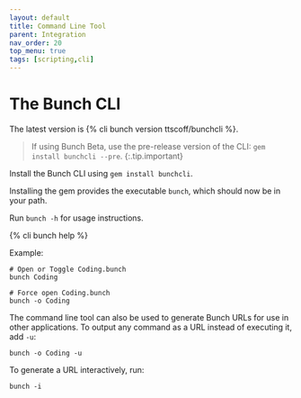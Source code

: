 ```yaml
---
layout: default
title: Command Line Tool
parent: Integration
nav_order: 20
top_menu: true
tags: [scripting,cli]
---
```

# The Bunch CLI

The latest version is {% cli bunch version ttscoff/bunchcli %}.

> If using Bunch Beta, use the pre-release version of the CLI: `gem install bunchcli --pre`.
{:.tip.important}

Install the Bunch CLI using `gem install bunchcli`.

Installing the gem provides the executable `bunch`, which should now be in your path.

Run `bunch -h` for usage instructions.

{% cli bunch help %}

Example:

    # Open or Toggle Coding.bunch
    bunch Coding

    # Force open Coding.bunch
    bunch -o Coding


The command line tool can also be used to generate Bunch URLs for use in other applications. To output any command as a URL instead of executing it, add `-u`:

    bunch -o Coding -u

To generate a URL interactively, run:

    bunch -i

